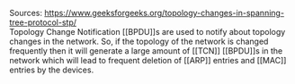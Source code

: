 Sources:
https://www.geeksforgeeks.org/topology-changes-in-spanning-tree-protocol-stp/
\
Topology Change Notification [[BPDU]]s are used to notify about topology changes in the network. So, if the topology of the network is changed frequently then it will generate a large amount of [[TCN]] [[BPDU]]s in the network which will lead to frequent deletion of [[ARP]] entries and [[MAC]] entries by the devices.

